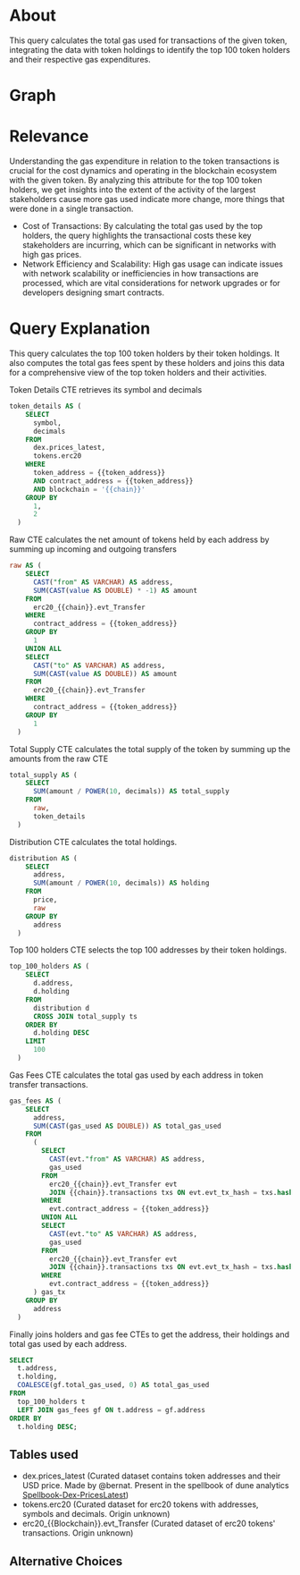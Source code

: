 # About

This query calculates the total gas used for transactions of the given token, integrating the data with token holdings to identify the top 100 token holders and their respective gas expenditures.

# Graph

# Relevance

Understanding the gas expenditure in relation to the token transactions is crucial for the cost dynamics and operating in the blockchain ecosystem with the given token. By analyzing this attribute for the top 100 token holders, we get insights into the extent of the activity of the largest stakeholders cause more gas used indicate more change, more things that were done in a single transaction.

- Cost of Transactions: By calculating the total gas used by the top holders, the query highlights the transactional costs these key stakeholders are incurring, which can be significant in networks with high gas prices.
- Network Efficiency and Scalability: High gas usage can indicate issues with network scalability or inefficiencies in how transactions are processed, which are vital considerations for network upgrades or for developers designing smart contracts.

# Query Explanation

This query calculates the top 100 token holders by their token holdings. It also computes the total gas fees spent by these holders and joins this data for a comprehensive view of the top token holders and their activities.

Token Details CTE retrieves its symbol and decimals

```sql
token_details AS (
    SELECT
      symbol,
      decimals
    FROM
      dex.prices_latest,
      tokens.erc20
    WHERE
      token_address = {{token_address}}
      AND contract_address = {{token_address}}
      AND blockchain = '{{chain}}'
    GROUP BY
      1,
      2
  )
```

Raw CTE calculates the net amount of tokens held by each address by summing up incoming and outgoing transfers

```sql
raw AS (
    SELECT
      CAST("from" AS VARCHAR) AS address,
      SUM(CAST(value AS DOUBLE) * -1) AS amount
    FROM
      erc20_{{chain}}.evt_Transfer
    WHERE
      contract_address = {{token_address}}
    GROUP BY
      1
    UNION ALL
    SELECT
      CAST("to" AS VARCHAR) AS address,
      SUM(CAST(value AS DOUBLE)) AS amount
    FROM
      erc20_{{chain}}.evt_Transfer
    WHERE
      contract_address = {{token_address}}
    GROUP BY
      1
  )
```

Total Supply CTE calculates the total supply of the token by summing up the amounts from the raw CTE

```sql
total_supply AS (
    SELECT
      SUM(amount / POWER(10, decimals)) AS total_supply
    FROM
      raw,
      token_details
  )
```

Distribution CTE calculates the total holdings.

```sql
distribution AS (
    SELECT
      address,
      SUM(amount / POWER(10, decimals)) AS holding
    FROM
      price,
      raw
    GROUP BY
      address
  )
```

Top 100 holders CTE selects the top 100 addresses by their token holdings.

```sql
top_100_holders AS (
    SELECT
      d.address,
      d.holding
    FROM
      distribution d
      CROSS JOIN total_supply ts
    ORDER BY
      d.holding DESC
    LIMIT
      100
  )
```

Gas Fees CTE calculates the total gas used by each address in token transfer transactions.

```sql
gas_fees AS (
    SELECT
      address,
      SUM(CAST(gas_used AS DOUBLE)) AS total_gas_used
    FROM
      (
        SELECT
          CAST(evt."from" AS VARCHAR) AS address,
          gas_used
        FROM
          erc20_{{chain}}.evt_Transfer evt
          JOIN {{chain}}.transactions txs ON evt.evt_tx_hash = txs.hash
        WHERE
          evt.contract_address = {{token_address}}
        UNION ALL
        SELECT
          CAST(evt."to" AS VARCHAR) AS address,
          gas_used
        FROM
          erc20_{{chain}}.evt_Transfer evt
          JOIN {{chain}}.transactions txs ON evt.evt_tx_hash = txs.hash
        WHERE
          evt.contract_address = {{token_address}}
      ) gas_tx
    GROUP BY
      address
  )
```

Finally joins holders and gas fee CTEs to get the address, their holdings and total gas used by each address.

```sql
SELECT
  t.address,
  t.holding,
  COALESCE(gf.total_gas_used, 0) AS total_gas_used
FROM
  top_100_holders t
  LEFT JOIN gas_fees gf ON t.address = gf.address
ORDER BY
  t.holding DESC;
```

## Tables used

- dex.prices_latest (Curated dataset contains token addresses and their USD price. Made by @bernat. Present in the spellbook of dune analytics [Spellbook-Dex-PricesLatest](https://github.com/duneanalytics/spellbook/blob/main/models/dex/dex_prices_latest.sql))
- tokens.erc20 (Curated dataset for erc20 tokens with addresses, symbols and decimals. Origin unknown)
- erc20\_{{Blockchain}}.evt_Transfer (Curated dataset of erc20 tokens' transactions. Origin unknown)

## Alternative Choices
